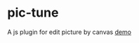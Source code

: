 # pic-tune
A js plugin for edit picture by canvas
[demo](https://toninie.github.io/pic-tune/demo.html)
